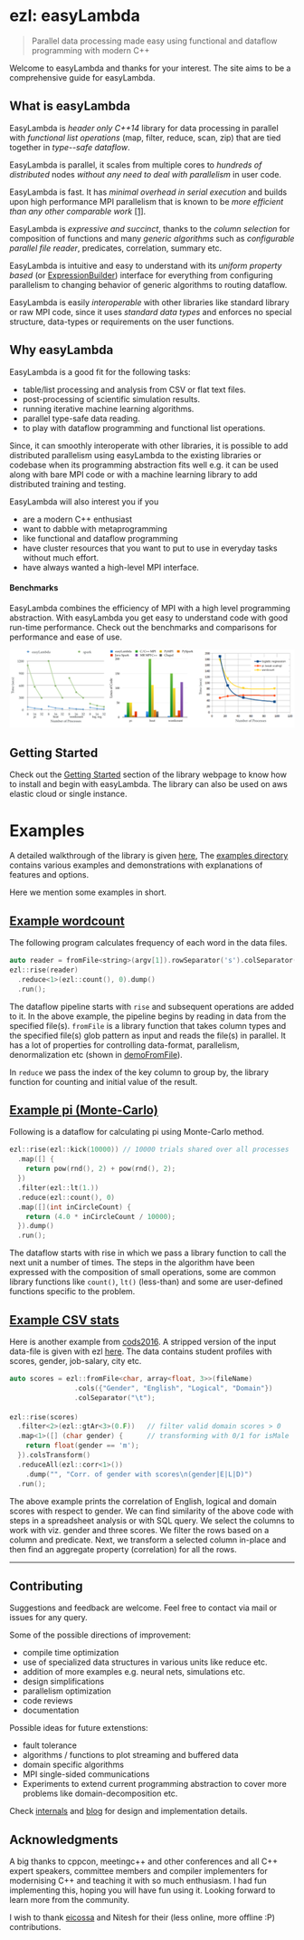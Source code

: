 # ezl: easyLambda
> Parallel data processing made easy using functional and dataflow programming with modern C++

Welcome to easyLambda and thanks for your interest. The site aims to be a
comprehensive guide for easyLambda.

## What is easyLambda

EasyLambda is *header only C++14* library for data processing in parallel with
*functional list operations* (map, filter, reduce, scan, zip) that are tied
together in *type--safe dataflow*. 

EasyLambda is parallel, it scales from multiple cores to *hundreds of distributed*
nodes *without any need to deal with parallelism* in user code.

EasyLambda is fast. It has *minimal overhead in serial execution* and builds upon
high performance MPI parallelism that is known to be *more efficient than any
other comparable work*
[[1]](http://www.sciencedirect.com/science/article/pii/S1877050915017895).

EasyLambda is *expressive and succinct*, thanks to the *column selection* for
composition of functions and many *generic algorithms* such as *configurable
parallel file reader*, predicates, correlation, summary etc.

EasyLambda is intuitive and easy to understand with its *uniform property based*
(or [ExpressionBuilder](http://martinfowler.com/bliki/ExpressionBuilder.html))
interface for everything from configuring parallelism to changing behavior of
generic algorithms to routing dataflow.

EasyLambda is easily *interoperable* with other libraries like standard library or
raw MPI code, since it uses *standard data types* and enforces no special
structure, data-types or requirements on the user functions.

## Why easyLambda

EasyLambda is a good fit for the following tasks:
+ table/list processing and analysis from CSV or flat text files.
+ post-processing of scientific simulation results.
+ running iterative machine learning algorithms.
+ parallel type-safe data reading.
+ to play with dataflow programming and functional list operations.

Since, it can smoothly interoperate with other libraries, it is possible to
add distributed parallelism using easyLambda to the existing libraries or
codebase when its programming abstraction fits well e.g. it can be used along
with bare MPI code or with a machine learning library to add distributed training
and testing.

EasyLambda will also interest you if you 
+ are a modern C++ enthusiast
+ want to dabble with metaprogramming
+ like functional and dataflow programming
+ have cluster resources that you want to put to use in everyday tasks without much effort.
+ have always wanted a high-level MPI interface.

#### Benchmarks

EasyLambda combines the efficiency of MPI with a high level programming
abstraction. With easyLambda you get easy to understand code with good
run-time performance. Check out the benchmarks and comparisons for performance
and ease of use.

[![benchmarks](doc/benchmarks.png)](https://haptork.github.io/easyLambda/docs/benchmarks/)


## Getting Started

Check out the [Getting Started](https://haptork.github.io/easyLambda/docs/quick-start-guide/)
section of the library webpage to know how to install and begin with easyLambda. The library
can also be used on aws elastic cloud or single instance. 


# Examples

A detailed walkthrough of the library is given [here](https://haptork.github.io/easyLambda/docs/hello-world/),
The [examples directory](examples) contains various examples and demonstrations with explanations
of features and options.

Here we mention some examples in short.


## [Example wordcount](examples/wordcount.cpp)

The following program calculates frequency of each word in the data files.

```cpp
auto reader = fromFile<string>(argv[1]).rowSeparator('s').colSeparator("");
ezl::rise(reader)
  .reduce<1>(ezl::count(), 0).dump()
  .run();
```

The dataflow pipeline starts with `rise` and subsequent operations are added to it.
In the above example, the pipeline begins by reading in data from the specified 
file(s). `fromFile` is a library function that takes column types and the specified 
file(s) glob pattern as input and reads the file(s) in parallel. It has a lot of
properties for controlling data-format, parallelism, denormalization etc
(shown in [demoFromFile](examples/demoFromFile.cpp)).

In `reduce` we pass the index of the key column to group by, the library function
for counting and initial value of the result.



## [Example pi (Monte-Carlo)](examples/pi.cpp)

Following is a dataflow for calculating pi using Monte-Carlo method.

```cpp
ezl::rise(ezl::kick(10000)) // 10000 trials shared over all processes
  .map([] { 
    return pow(rnd(), 2) + pow(rnd(), 2);
  })
  .filter(ezl::lt(1.))
  .reduce(ezl::count(), 0)
  .map([](int inCircleCount) { 
    return (4.0 * inCircleCount / 10000); 
  }).dump()
  .run();
```

The dataflow starts with rise in which we pass a library function to call the
next unit a number of times. The steps in the algorithm have been expressed
with the composition of small operations, some are common library functions
like `count()`, `lt()` (less-than) and some are user-defined functions specific
to the problem.



## [Example CSV stats](examples/cods2016.cpp)

Here is another example from
[cods2016](http://ikdd.acm.org/Site/CoDS2016/datachallenge.html). A stripped
version of the input data-file is given with ezl
[here](data/datachallenge_cods2016/train.csv). The data contains student
profiles with scores, gender, job-salary, city etc.

```cpp
auto scores = ezl::fromFile<char, array<float, 3>>(fileName)
                .cols({"Gender", "English", "Logical", "Domain"})
                .colSeparator("\t");

ezl::rise(scores)
  .filter<2>(ezl::gtAr<3>(0.F))   // filter valid domain scores > 0
  .map<1>([] (char gender) {      // transforming with 0/1 for isMale
    return float(gender == 'm');
  }).colsTransform()
  .reduceAll(ezl::corr<1>())
    .dump("", "Corr. of gender with scores\n(gender|E|L|D)")
  .run();
```

The above example prints the correlation of English, logical and domain scores
with respect to gender. We can find similarity of the above code with steps in
a spreadsheet analysis or with SQL query. We select the columns to work with
viz. gender and three scores. We filter the rows based on a column and predicate.
Next, we transform a selected column in-place and then find an aggregate property
(correlation) for all the rows.

----

## Contributing

Suggestions and feedback are welcome. Feel free to contact via mail or issues
for any query.

Some of the possible directions of improvement:

+ compile time optimization
+ use of specialized data structures in various units like reduce etc.
+ addition of more examples e.g. neural nets, simulations etc.
+ design simplifications
+ parallelism optimization
+ code reviews
+ documentation

Possible ideas for future extenstions:

+ fault tolerance
+ algorithms / functions to plot streaming and buffered data
+ domain specific algorithms 
+ MPI single-sided communications
+ Experiments to extend current programming abstraction to cover more problems like domain-decomposition etc. 

Check [internals](https://haptork.github.io/easyLambda/docs/internals) and
[blog](https://haptork.github.io/easyLambda/posts/) for design and
implementation details.


## Acknowledgments

A big thanks to cppcon, meetingc++ and other conferences and all C++ expert
speakers, committee members and compiler implementers for modernising C++ and
teaching it with so much enthusiasm. I had fun implementing this, hoping you
will have fun using it. Looking forward to learn more from the community.

I wish to thank [eicossa](https://github.com/eicossa) and Nitesh for their
(less online, more offline :P) contributions.
